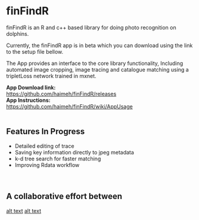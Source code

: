 # finFindR
finFindR is an R and c++ based library for doing photo recognition on dolphins.

Currently, the finFindR app is in beta which you can download using the link to the setup  file bellow.

The App provides an interface to the core library functionality, Including automated image cropping, image tracing and catalogue matching using a tripletLoss network trained in mxnet.<br />

__App Download link:__<br />
https://github.com/haimeh/finFindR/releases<br />
__App Instructions:__<br />
https://github.com/haimeh/finFindR/wiki/AppUsage<br />
<br />


## Features In Progress
- Detailed editing of trace <br />
- Saving key information directly to jpeg metadata<br />
- k-d tree search for faster matching <br />
- Improving Rdata workflow <br />
<br /><br />

## A collaborative effort between
[alt text](inst/shiny_app/www/west.png) [alt text](inst/shiny_app/www/nmmf.png) 
